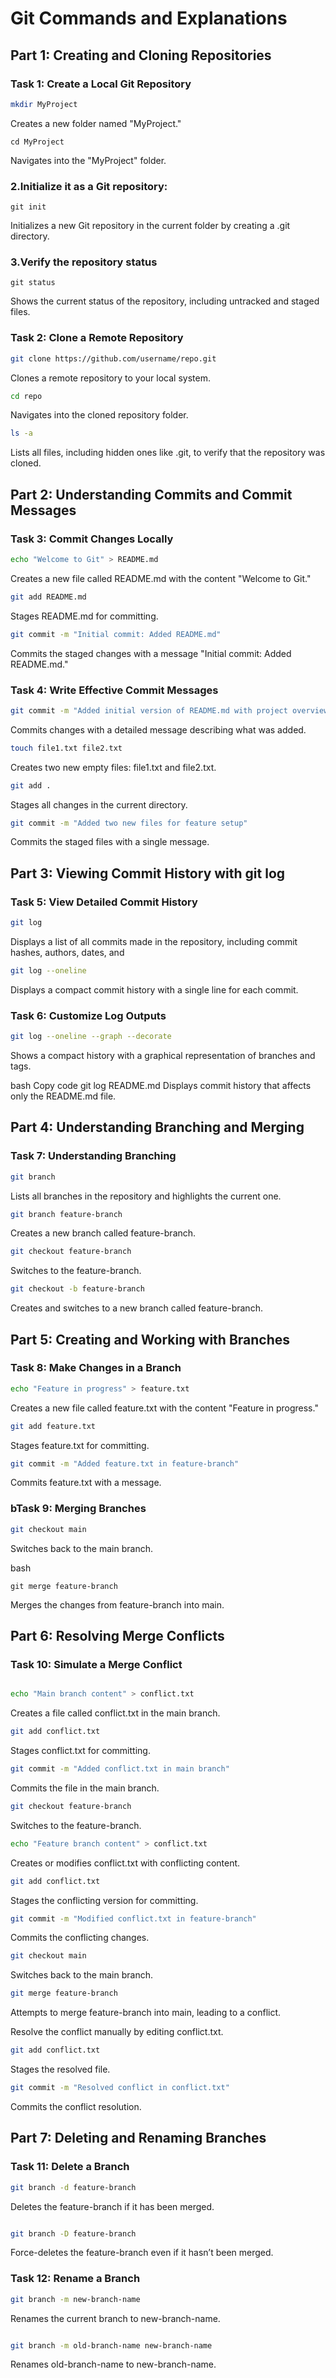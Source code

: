 
# Git Commands and Explanations

## Part 1: Creating and Cloning Repositories

### Task 1: Create a Local Git Repository

```bash
mkdir MyProject
```
Creates a new folder named "MyProject."

```
cd MyProject
```
Navigates into the "MyProject" folder.
### 2.Initialize it as a Git repository:

```
git init
```
Initializes a new Git repository in the current folder by creating a .git directory.
### 3.Verify the repository status
```
git status
```
Shows the current status of the repository, including untracked and staged files.

### Task 2: Clone a Remote Repository
```bash
git clone https://github.com/username/repo.git
```
Clones a remote repository to your local system.

```bash
cd repo
```
Navigates into the cloned repository folder.

```bash
ls -a 
```
Lists all files, including hidden ones like .git, to verify that the repository was cloned.

## Part 2: Understanding Commits and Commit Messages
### Task 3: Commit Changes Locally
```bash
echo "Welcome to Git" > README.md
```
Creates a new file called README.md with the content "Welcome to Git."

```bash
git add README.md
```
Stages README.md for committing.

```bash
git commit -m "Initial commit: Added README.md"
```
Commits the staged changes with a message "Initial commit: Added README.md."

### Task 4: Write Effective Commit Messages
```bash
git commit -m "Added initial version of README.md with project overview"
```
Commits changes with a detailed message describing what was added.

```bash
touch file1.txt file2.txt
```
Creates two new empty files: file1.txt and file2.txt.

```bash
git add .
```
Stages all changes in the current directory.

```bash
git commit -m "Added two new files for feature setup"
```
Commits the staged files with a single message.

## Part 3: Viewing Commit History with git log
### Task 5: View Detailed Commit History
```bash
git log
```
Displays a list of all commits made in the repository, including commit hashes, authors, dates, and

```bash
git log --oneline
```
Displays a compact commit history with a single line for each commit.

### Task 6: Customize Log Outputs
```bash
git log --oneline --graph --decorate
```
Shows a compact history with a graphical representation of branches and tags.

bash
Copy code
git log README.md
Displays commit history that affects only the README.md file.

## Part 4: Understanding Branching and Merging
### Task 7: Understanding Branching
```bash
git branch
```
Lists all branches in the repository and highlights the current one.

```bash
git branch feature-branch
```
Creates a new branch called feature-branch.

```bash
git checkout feature-branch
```
Switches to the feature-branch.

```bash
git checkout -b feature-branch
```
Creates and switches to a new branch called feature-branch.

## Part 5: Creating and Working with Branches
### Task 8: Make Changes in a Branch
```bash
echo "Feature in progress" > feature.txt
```
Creates a new file called feature.txt with the content "Feature in progress."

```bash
git add feature.txt
```
Stages feature.txt for committing.

```bash
git commit -m "Added feature.txt in feature-branch"
```
Commits feature.txt with a message.

### bTask 9: Merging Branches
```bash
git checkout main
```
Switches back to the main branch.

bash
```
git merge feature-branch
```
Merges the changes from feature-branch into main.

## Part 6: Resolving Merge Conflicts
### Task 10: Simulate a Merge Conflict
```bash

echo "Main branch content" > conflict.txt
```
Creates a file called conflict.txt in the main branch.

```bash
git add conflict.txt
```
Stages conflict.txt for committing.

```bash
git commit -m "Added conflict.txt in main branch"
```
Commits the file in the main branch.

```bash
git checkout feature-branch
```
Switches to the feature-branch.

```bash
echo "Feature branch content" > conflict.txt
```
Creates or modifies conflict.txt with conflicting content.

```bash
git add conflict.txt
```
Stages the conflicting version for committing.

```bash
git commit -m "Modified conflict.txt in feature-branch"
```
Commits the conflicting changes.

```bash
git checkout main
```
Switches back to the main branch.

```bash
git merge feature-branch
```
Attempts to merge feature-branch into main, leading to a conflict.

Resolve the conflict manually by editing conflict.txt.

```bash
git add conflict.txt
```
Stages the resolved file.

```bash
git commit -m "Resolved conflict in conflict.txt"
```
Commits the conflict resolution.

## Part 7: Deleting and Renaming Branches
### Task 11: Delete a Branch
```bash
git branch -d feature-branch
```

Deletes the feature-branch if it has been merged.

```bash

git branch -D feature-branch
```
Force-deletes the feature-branch even if it hasn’t been merged.

### Task 12: Rename a Branch
```bash
git branch -m new-branch-name
```
Renames the current branch to new-branch-name.

```bash

git branch -m old-branch-name new-branch-name
```
Renames old-branch-name to new-branch-name.

